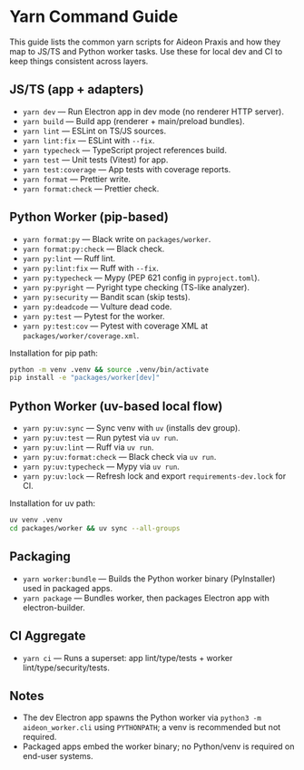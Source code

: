 # Yarn Command Guide

This guide lists the common yarn scripts for Aideon Praxis and how they map to JS/TS and Python worker tasks. Use these for local dev and CI to keep things consistent across layers.

## JS/TS (app + adapters)

- `yarn dev` — Run Electron app in dev mode (no renderer HTTP server).
- `yarn build` — Build app (renderer + main/preload bundles).
- `yarn lint` — ESLint on TS/JS sources.
- `yarn lint:fix` — ESLint with `--fix`.
- `yarn typecheck` — TypeScript project references build.
- `yarn test` — Unit tests (Vitest) for app.
- `yarn test:coverage` — App tests with coverage reports.
- `yarn format` — Prettier write.
- `yarn format:check` — Prettier check.

## Python Worker (pip-based)

- `yarn format:py` — Black write on `packages/worker`.
- `yarn format:py:check` — Black check.
- `yarn py:lint` — Ruff lint.
- `yarn py:lint:fix` — Ruff with `--fix`.
- `yarn py:typecheck` — Mypy (PEP 621 config in `pyproject.toml`).
- `yarn py:pyright` — Pyright type checking (TS-like analyzer).
- `yarn py:security` — Bandit scan (skip tests).
- `yarn py:deadcode` — Vulture dead code.
- `yarn py:test` — Pytest for the worker.
- `yarn py:test:cov` — Pytest with coverage XML at `packages/worker/coverage.xml`.

Installation for pip path:

```bash
python -m venv .venv && source .venv/bin/activate
pip install -e "packages/worker[dev]"
```

## Python Worker (uv-based local flow)

- `yarn py:uv:sync` — Sync venv with `uv` (installs dev group).
- `yarn py:uv:test` — Run pytest via `uv run`.
- `yarn py:uv:lint` — Ruff via `uv run`.
- `yarn py:uv:format:check` — Black check via `uv run`.
- `yarn py:uv:typecheck` — Mypy via `uv run`.
- `yarn py:uv:lock` — Refresh lock and export `requirements-dev.lock` for CI.

Installation for uv path:

```bash
uv venv .venv
cd packages/worker && uv sync --all-groups
```

## Packaging

- `yarn worker:bundle` — Builds the Python worker binary (PyInstaller) used in packaged apps.
- `yarn package` — Bundles worker, then packages Electron app with electron-builder.

## CI Aggregate

- `yarn ci` — Runs a superset: app lint/type/tests + worker lint/type/security/tests.

## Notes

- The dev Electron app spawns the Python worker via `python3 -m aideon_worker.cli` using `PYTHONPATH`; a venv is recommended but not required.
- Packaged apps embed the worker binary; no Python/venv is required on end-user systems.
